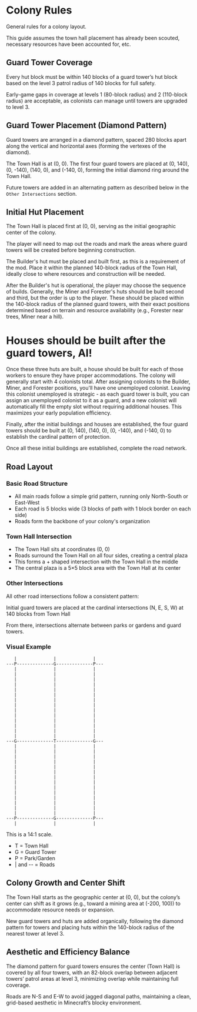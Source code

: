 # Colony Rules

General rules for a colony layout.

This guide assumes the town hall placement has already been scouted, necessary
resources have been accounted for, etc.

## Guard Tower Coverage

Every hut block must be within 140 blocks of a guard tower’s hut block based
on the level 3 patrol radius of 140 blocks for full safety.

Early-game gaps in coverage at levels 1 (80-block radius) and 2 (110-block
radius) are acceptable, as colonists can manage until towers are upgraded to
level 3.

## Guard Tower Placement (Diamond Pattern)

Guard towers are arranged in a diamond pattern, spaced 280 blocks apart along
the vertical and horizontal axes (forming the vertexes of the diamond).

The Town Hall is at (0, 0). The first four guard towers are placed at (0,
140), (0, -140), (140, 0), and (-140, 0), forming the initial diamond ring
around the Town Hall.

Future towers are added in an alternating pattern as described below in the
`Other Intersections` section.

## Initial Hut Placement

The Town Hall is placed first at (0, 0), serving as the initial geographic
center of the colony.

The player will need to map out the roads and mark the areas where guard
towers will be created before beginning construction.

The Builder's hut must be placed and built first, as this is a requirement of
the mod. Place it within the planned 140-block radius of the Town Hall, ideally
close to where resources and construction will be needed.

After the Builder's hut is operational, the player may choose the sequence of
builds.  Generally, the Miner and Forester's huts should be built second and
third, but the order is up to the player. These should be placed within the
140-block radius of the planned guard towers, with their exact positions
determined based on terrain and resource availability (e.g., Forester near
trees, Miner near a hill).

# Houses should be built after the guard towers, AI!
Once these three huts are built, a house should be built for each of those
workers to ensure they have proper accommodations. The colony will generally start
with 4 colonists total. After assigning colonists to the Builder, Miner, and Forester
positions, you'll have one unemployed colonist. Leaving this colonist unemployed
is strategic - as each guard tower is built, you can assign an unemployed colonist
to it as a guard, and a new colonist will automatically fill the empty slot without
requiring additional houses. This maximizes your early population efficiency.

Finally, after the initial buildings and houses are established, the four
guard towers should be built at (0, 140), (140, 0), (0, -140), and (-140, 0)
to establish the cardinal pattern of protection.

Once all these initial buildings are established, complete the road network.

## Road Layout

### Basic Road Structure

- All main roads follow a simple grid pattern, running only North-South or East-West
- Each road is 5 blocks wide (3 blocks of path with 1 block border on each side)
- Roads form the backbone of your colony's organization

### Town Hall Intersection

- The Town Hall sits at coordinates (0, 0)
- Roads surround the Town Hall on all four sides, creating a central plaza
- This forms a + shaped intersection with the Town Hall in the middle
- The central plaza is a 5×5 block area with the Town Hall at its center

### Other Intersections

All other road intersections follow a consistent pattern:

Initial guard towers are placed at the cardinal intersections (N, E, S, W) at
140 blocks from Town Hall

From there, intersections alternate between parks or gardens and guard towers.

### Visual Example

```
   |              |              |
---P--------------G--------------P---
   |              |              |
   |              |              |
   |              |              |
   |              |              |
   |              |              |
   |              |              |
   |              |              |
   |              |              |
   |              |              |
   |              |              |
   |              |              |
   |              |              |
   |              |              |
   |              |              |
---G--------------T--------------G---
   |              |              |
   |              |              |
   |              |              |
   |              |              |
   |              |              |
   |              |              |
   |              |              |
   |              |              |
   |              |              |
   |              |              |
   |              |              |
   |              |              |
   |              |              |
   |              |              |
---P--------------G--------------P---
   |              |              |
```

This is a 14:1 scale.

- T = Town Hall
- G = Guard Tower
- P = Park/Garden
- | and -- = Roads

## Colony Growth and Center Shift

The Town Hall starts as the geographic center at (0, 0), but the colony’s
center can shift as it grows (e.g., toward a mining area at (-200, 100)) to
accommodate resource needs or expansion.

New guard towers and huts are added organically, following the diamond pattern
for towers and placing huts within the 140-block radius of the nearest tower
at level 3.

## Aesthetic and Efficiency Balance

The diamond pattern for guard towers ensures the center (Town Hall) is covered
by all four towers, with an 82-block overlap between adjacent towers’ patrol
areas at level 3, minimizing overlap while maintaining full coverage.

Roads are N-S and E-W to avoid jagged diagonal paths, maintaining a clean,
grid-based aesthetic in Minecraft’s blocky environment.
